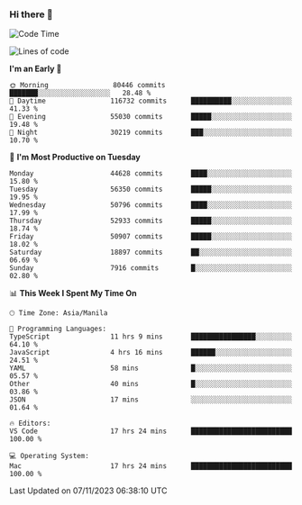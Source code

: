 ### Hi there 👋

<!--START_SECTION:waka-->
![Code Time](http://img.shields.io/badge/Code%20Time-4%2C496%20hrs%2030%20mins-blue)

![Lines of code](https://img.shields.io/badge/From%20Hello%20World%20I%27ve%20Written-112.9%20million%20lines%20of%20code-blue)

**I'm an Early 🐤** 

```text
🌞 Morning                80446 commits       ███████░░░░░░░░░░░░░░░░░░   28.48 % 
🌆 Daytime                116732 commits      ██████████░░░░░░░░░░░░░░░   41.33 % 
🌃 Evening                55030 commits       █████░░░░░░░░░░░░░░░░░░░░   19.48 % 
🌙 Night                  30219 commits       ███░░░░░░░░░░░░░░░░░░░░░░   10.70 % 
```
📅 **I'm Most Productive on Tuesday** 

```text
Monday                   44628 commits       ████░░░░░░░░░░░░░░░░░░░░░   15.80 % 
Tuesday                  56350 commits       █████░░░░░░░░░░░░░░░░░░░░   19.95 % 
Wednesday                50796 commits       ████░░░░░░░░░░░░░░░░░░░░░   17.99 % 
Thursday                 52933 commits       █████░░░░░░░░░░░░░░░░░░░░   18.74 % 
Friday                   50907 commits       █████░░░░░░░░░░░░░░░░░░░░   18.02 % 
Saturday                 18897 commits       ██░░░░░░░░░░░░░░░░░░░░░░░   06.69 % 
Sunday                   7916 commits        █░░░░░░░░░░░░░░░░░░░░░░░░   02.80 % 
```


📊 **This Week I Spent My Time On** 

```text
🕑︎ Time Zone: Asia/Manila

💬 Programming Languages: 
TypeScript               11 hrs 9 mins       ████████████████░░░░░░░░░   64.10 % 
JavaScript               4 hrs 16 mins       ██████░░░░░░░░░░░░░░░░░░░   24.51 % 
YAML                     58 mins             █░░░░░░░░░░░░░░░░░░░░░░░░   05.57 % 
Other                    40 mins             █░░░░░░░░░░░░░░░░░░░░░░░░   03.86 % 
JSON                     17 mins             ░░░░░░░░░░░░░░░░░░░░░░░░░   01.64 % 

🔥 Editors: 
VS Code                  17 hrs 24 mins      █████████████████████████   100.00 % 

💻 Operating System: 
Mac                      17 hrs 24 mins      █████████████████████████   100.00 % 
```


 Last Updated on 07/11/2023 06:38:10 UTC
<!--END_SECTION:waka-->


<!--
**rad182/rad182** is a ✨ _special_ ✨ repository because its `README.md` (this file) appears on your GitHub profile.

Here are some ideas to get you started:

- 🔭 I’m currently working on ...
- 🌱 I’m currently learning ...
- 👯 I’m looking to collaborate on ...
- 🤔 I’m looking for help with ...
- 💬 Ask me about ...
- 📫 How to reach me: ...
- 😄 Pronouns: ...
- ⚡ Fun fact: ...
-->
